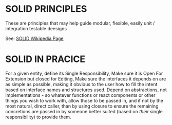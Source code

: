 SOLID PRINCIPLES
================

These are principles that may help guide modular, flexible, easily unit / integration testable deesigns

See: [SOLID Wikipedia Page](https://en.wikipedia.org/wiki/SOLID)

SOLID IN PRACICE
================

For a given entity, define its Single Responsibility, Make sure it is Open For Extension but closed for Editing,
Make sure the interfaces it depends on are as simple as possible, making it obvious to the user how to fill the 
intent based on interface names and structures used. Depend on abstractions, not implementations - so whatever 
functions or react components or other things you wish to work with, allow those to be passed in, and if not by the 
most natural, direct caller, than by using closure to ensure the remaining concretions are passed in by someone 
better suited (based on *their* single responsibility) to provide them.